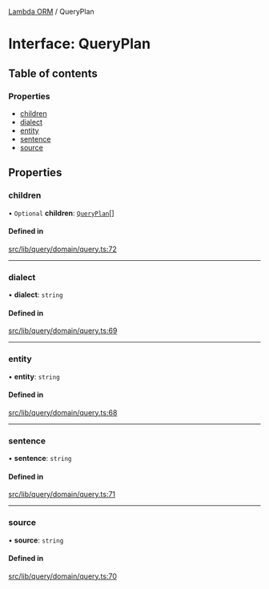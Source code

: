 [Lambda ORM](../README.md) / QueryPlan

# Interface: QueryPlan

## Table of contents

### Properties

- [children](QueryPlan.md#children)
- [dialect](QueryPlan.md#dialect)
- [entity](QueryPlan.md#entity)
- [sentence](QueryPlan.md#sentence)
- [source](QueryPlan.md#source)

## Properties

### children

• `Optional` **children**: [`QueryPlan`](QueryPlan.md)[]

#### Defined in

[src/lib/query/domain/query.ts:72](https://github.com/FlavioLionelRita/lambdaorm/blob/bea17731/src/lib/query/domain/query.ts#L72)

___

### dialect

• **dialect**: `string`

#### Defined in

[src/lib/query/domain/query.ts:69](https://github.com/FlavioLionelRita/lambdaorm/blob/bea17731/src/lib/query/domain/query.ts#L69)

___

### entity

• **entity**: `string`

#### Defined in

[src/lib/query/domain/query.ts:68](https://github.com/FlavioLionelRita/lambdaorm/blob/bea17731/src/lib/query/domain/query.ts#L68)

___

### sentence

• **sentence**: `string`

#### Defined in

[src/lib/query/domain/query.ts:71](https://github.com/FlavioLionelRita/lambdaorm/blob/bea17731/src/lib/query/domain/query.ts#L71)

___

### source

• **source**: `string`

#### Defined in

[src/lib/query/domain/query.ts:70](https://github.com/FlavioLionelRita/lambdaorm/blob/bea17731/src/lib/query/domain/query.ts#L70)
